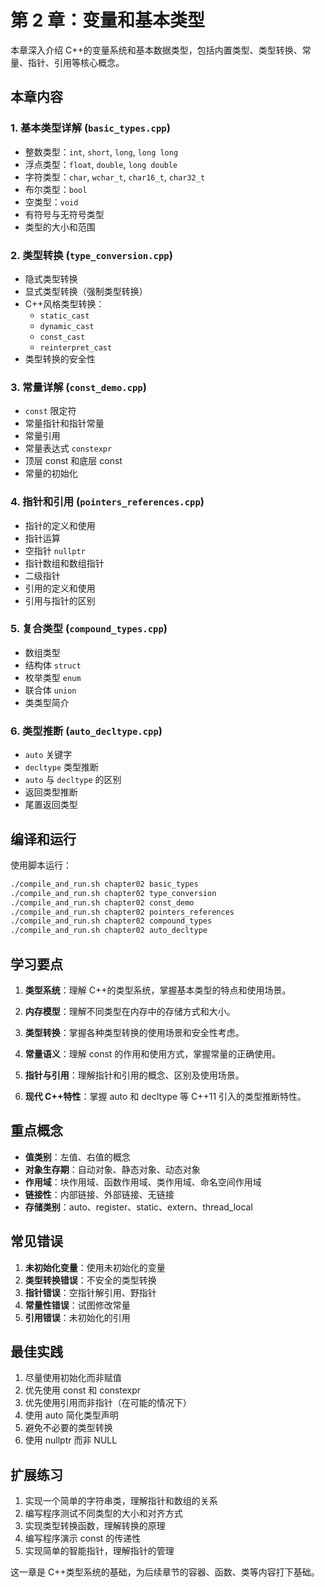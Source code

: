 # 第 2 章：变量和基本类型

本章深入介绍 C++的变量系统和基本数据类型，包括内置类型、类型转换、常量、指针、引用等核心概念。

## 本章内容

### 1. 基本类型详解 (`basic_types.cpp`)

- 整数类型：`int`, `short`, `long`, `long long`
- 浮点类型：`float`, `double`, `long double`
- 字符类型：`char`, `wchar_t`, `char16_t`, `char32_t`
- 布尔类型：`bool`
- 空类型：`void`
- 有符号与无符号类型
- 类型的大小和范围

### 2. 类型转换 (`type_conversion.cpp`)

- 隐式类型转换
- 显式类型转换（强制类型转换）
- C++风格类型转换：
  - `static_cast`
  - `dynamic_cast`
  - `const_cast`
  - `reinterpret_cast`
- 类型转换的安全性

### 3. 常量详解 (`const_demo.cpp`)

- `const` 限定符
- 常量指针和指针常量
- 常量引用
- 常量表达式 `constexpr`
- 顶层 const 和底层 const
- 常量的初始化

### 4. 指针和引用 (`pointers_references.cpp`)

- 指针的定义和使用
- 指针运算
- 空指针 `nullptr`
- 指针数组和数组指针
- 二级指针
- 引用的定义和使用
- 引用与指针的区别

### 5. 复合类型 (`compound_types.cpp`)

- 数组类型
- 结构体 `struct`
- 枚举类型 `enum`
- 联合体 `union`
- 类类型简介

### 6. 类型推断 (`auto_decltype.cpp`)

- `auto` 关键字
- `decltype` 类型推断
- `auto` 与 `decltype` 的区别
- 返回类型推断
- 尾置返回类型

## 编译和运行

使用脚本运行：

```bash
./compile_and_run.sh chapter02 basic_types
./compile_and_run.sh chapter02 type_conversion
./compile_and_run.sh chapter02 const_demo
./compile_and_run.sh chapter02 pointers_references
./compile_and_run.sh chapter02 compound_types
./compile_and_run.sh chapter02 auto_decltype
```

## 学习要点

1. **类型系统**：理解 C++的类型系统，掌握基本类型的特点和使用场景。

2. **内存模型**：理解不同类型在内存中的存储方式和大小。

3. **类型转换**：掌握各种类型转换的使用场景和安全性考虑。

4. **常量语义**：理解 const 的作用和使用方式，掌握常量的正确使用。

5. **指针与引用**：理解指针和引用的概念、区别及使用场景。

6. **现代 C++特性**：掌握 auto 和 decltype 等 C++11 引入的类型推断特性。

## 重点概念

- **值类别**：左值、右值的概念
- **对象生存期**：自动对象、静态对象、动态对象
- **作用域**：块作用域、函数作用域、类作用域、命名空间作用域
- **链接性**：内部链接、外部链接、无链接
- **存储类别**：auto、register、static、extern、thread_local

## 常见错误

1. **未初始化变量**：使用未初始化的变量
2. **类型转换错误**：不安全的类型转换
3. **指针错误**：空指针解引用、野指针
4. **常量性错误**：试图修改常量
5. **引用错误**：未初始化的引用

## 最佳实践

1. 尽量使用初始化而非赋值
2. 优先使用 const 和 constexpr
3. 优先使用引用而非指针（在可能的情况下）
4. 使用 auto 简化类型声明
5. 避免不必要的类型转换
6. 使用 nullptr 而非 NULL

## 扩展练习

1. 实现一个简单的字符串类，理解指针和数组的关系
2. 编写程序测试不同类型的大小和对齐方式
3. 实现类型转换函数，理解转换的原理
4. 编写程序演示 const 的传递性
5. 实现简单的智能指针，理解指针的管理

这一章是 C++类型系统的基础，为后续章节的容器、函数、类等内容打下基础。
